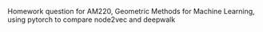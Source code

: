 Homework question for AM220, Geometric Methods for Machine Learning, using pytorch to compare node2vec and deepwalk
